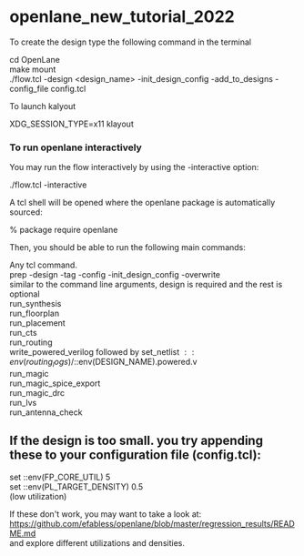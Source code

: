 # openlane_new_tutorial_2022



To create the design type the following command in the terminal<br/>

cd OpenLane<br/>
make mount<br/>
./flow.tcl -design <design_name> -init_design_config -add_to_designs -config_file config.tcl<br/>


To launch kalyout<br/> 

XDG_SESSION_TYPE=x11 klayout<br/>


### To run openlane interactively 
<p>
You may run the flow interactively by using the -interactive option:

./flow.tcl -interactive

A tcl shell will be opened where the openlane package is automatically sourced:

% package require openlane

Then, you should be able to run the following main commands:

Any tcl command.<br/>
prep -design <design> -tag <tag> -config <config> -init_design_config -overwrite<br/>
  similar to the command line arguments, design is required and the rest is optional<br/>
run_synthesis<br/>
run_floorplan<br/>
run_placement<br/>
run_cts<br/>
run_routing<br/>
write_powered_verilog followed by set_netlist $::env(routing_logs)/$::env(DESIGN_NAME).powered.v<br/>
run_magic<br/>
run_magic_spice_export<br/>
run_magic_drc<br/>
run_lvs<br/>
run_antenna_check<br/>
    </li>
</p>

## If the design is too small. you try appending these to your configuration file (config.tcl):
<p>
set ::env(FP_CORE_UTIL) 5<br/>
set ::env(PL_TARGET_DENSITY) 0.5<br/>
(low utilization)<br/>

If these don't work, you may want to take a look at:<br/>
https://github.com/efabless/openlane/blob/master/regression_results/README.md<br/>
and explore different utilizations and densities.
</p>
